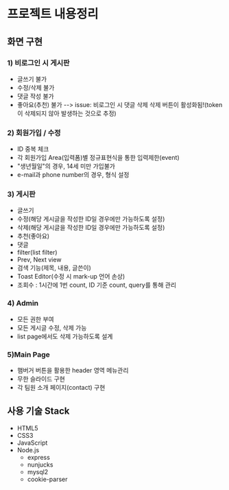 # 프로젝트 내용정리

## 화면 구현

### 1) 비로그인 시 게시판

- 글쓰기 불가
- 수정/삭제 불가
- 댓글 작성 불가
- 좋아요(추천) 불가
  --> issue: 비로그인 시 댓글 삭제 삭제 버튼이 활성화됨!(token이 삭제되지 않아 발생하는 것으로 추정)

### 2) 회원가입 / 수정

- ID 중복 체크
- 각 회원가입 Area(입력폼)별 정규표현식을 통한 입력제한(event)
- "생년월일"의 경우, 14세 미만 가입불가
- e-mail과 phone number의 경우, 형식 설정

### 3) 게시판

- 글쓰기
- 수정(해당 게시글을 작성한 ID일 경우에만 가능하도록 설정)
- 삭제(해당 게시글을 작성한 ID일 경우에만 가능하도록 설정)
- 추천(좋아요)
- 댓글
- filter(list filter)
- Prev, Next view
- 검색 기능(제목, 내용, 글쓴이)
- Toast Editor(수정 시 mark-up 언어 손상)
- 조회수 : 1시간에 1번 count, ID 기준 count, query를 통해 관리

### 4) Admin

- 모든 권한 부여
- 모든 게시글 수정, 삭제 가능
- list page에서도 삭제 가능하도록 설계

### 5)Main Page

- 햄버거 버튼을 활용한 header 영역 메뉴관리
- 무한 슬라이드 구현
- 각 팀원 소개 페이지(contact) 구현

## 사용 기술 Stack

- HTML5
- CSS3
- JavaScript
- Node.js
  - express
  - nunjucks
  - mysql2
  - cookie-parser
